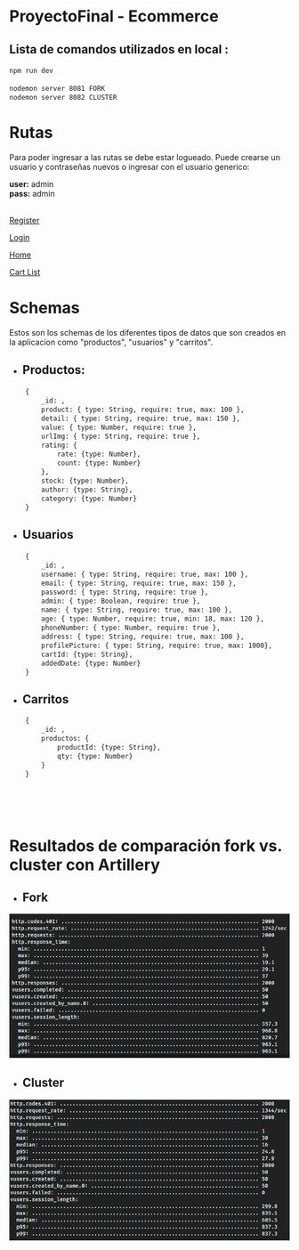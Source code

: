 # ProyectoFinal - Ecommerce

## Lista de comandos utilizados en local :

```
npm run dev

nodemon server 8081 FORK
nodemon server 8082 CLUSTER

```

# Rutas

Para poder ingresar a las rutas se debe estar logueado. Puede crearse un usuario y contraseñas nuevos o ingresar con el usuario generico:

**user:** admin <br>
**pass:** admin
<br>
<br>


[Register](https://e-commercecoder.up.railway.app/auth/register)

[Login](https://e-commercecoder.up.railway.app/auth/login)

[Home](https://e-commercecoder.up.railway.app/)

[Cart List](https://e-commercecoder.up.railway.app/cart)


# Schemas
Estos son los schemas de los diferentes tipos de datos que son creados en la aplicacion como "productos", "usuarios" y "carritos".
* ## Productos:

```    
    {   
        _id: ,
        product: { type: String, require: true, max: 100 },
        detail: { type: String, require: true, max: 150 },
        value: { type: Number, require: true },
        urlImg: { type: String, require: true },
        rating: {
            rate: {type: Number},
            count: {type: Number}
        },
        stock: {type: Number},
        author: {type: String},
        category: {type: Number}
    }
```
* ## Usuarios
```    
    {   
        _id: ,
        username: { type: String, require: true, max: 100 },
        email: { type: String, require: true, max: 150 },
        password: { type: String, require: true },
        admin: { type: Boolean, require: true },
        name: { type: String, require: true, max: 100 },
        age: { type: Number, require: true, min: 18, max: 120 },
        phoneNumber: { type: Number, require: true },
        address: { type: String, require: true, max: 100 },
        profilePicture: { type: String, require: true, max: 1000},
        cartId: {type: String},
        addedDate: {type: Number}
    }
```
* ## Carritos
```    
    {   
        _id: ,
        productos: {
            productId: {type: String},
            qty: {type: Number}
        }
    }
```
<br>
<br>
<br>

#
# Resultados de comparación fork vs. cluster con Artillery

* ## **Fork**
![result_fork](public/images/artillery_fork.png)

* ## **Cluster**
![result_fork](public/images/artillery_cluster.png)


